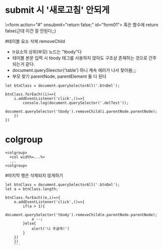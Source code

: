 # submit 시 '새로고침' 안되게
\\\<form action="#" onsubmit="return false;" id="form01">
혹은 함수에
return false(근데 이건 잘 안된다;;)

#테이블 요소 삭제 removeChild
- tr요소의 상위(부모) 노드는 "tbody"다
- 테이블 본문 입력 시 tbody 태그를 사용하지 않아도 구조상 존재하는 것으로 간주되는거 같다.
- document.querySleector('table') 하니 계속 에러가 나서 찾아봄;;;
- 부모 찾기 parentNode, parentElement 둘 다 된다

```
let btnClass = document.querySelectorAll('.btnDel');

btnClass.forEach((i)=>{
    i.addEventListener('click',()=>{
        console.log(document.querySelector('.delTest'));
        document.querySelector('tbody').removeChild(i.parentNode.parentNode);
    })
})
```
# colgroup
```
<colgroup>
  <col width=...%>
  ...
<colgroup>

```

#마지막 행은 삭제되지 않게하기
```
let btnClass = document.querySelectorAll('.btnDel');
let a = btnClass.length;

btnClass.forEach((e,i)=>{
    e.addEventListener('click',()=>{
        if(a > 1){
            document.querySelector('tbody').removeChild(e.parentNode.parentNode);
            a --;
        }else{
            alert('니 주글래!')
        }
    })
    })
    ```
